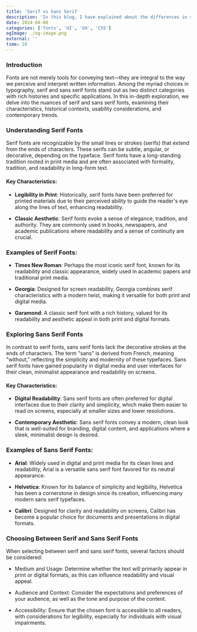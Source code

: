 ```yaml
---
title: 'Serif vs Sans Serif'
description: 'In this blog, I have explained about the differences in serif and sans serif fonts.'
date: 2024-04-08
categories: ['fonts', 'UI', 'UX', 'CSS']
ogImage: ./og-image.png
external: ''
time: 10
---
```


### Introduction

Fonts are not merely tools for conveying text—they are integral to the way we perceive and interpret written information. Among the myriad choices in typography, serif and sans serif fonts stand out as two distinct categories with rich histories and specific applications. In this in-depth exploration, we delve into the nuances of serif and sans serif fonts, examining their characteristics, historical contexts, usability considerations, and contemporary trends.

### Understanding Serif Fonts

Serif fonts are recognizable by the small lines or strokes (serifs) that extend from the ends of characters. These serifs can be subtle, angular, or decorative, depending on the typeface. Serif fonts have a long-standing tradition rooted in print media and are often associated with formality, tradition, and readability in long-form text.

#### Key Characteristics:

- <strong>Legibility in Print</strong>: Historically, serif fonts have been preferred for printed materials due to their perceived ability to guide the reader's eye along the lines of text, enhancing readability.

- <strong>Classic Aesthetic</strong>: Serif fonts evoke a sense of elegance, tradition, and authority. They are commonly used in books, newspapers, and academic publications where readability and a sense of continuity are crucial.

### Examples of Serif Fonts:

- <strong>Times New Roman</strong>: Perhaps the most iconic serif font, known for its readability and classic appearance, widely used in academic papers and traditional print media.

- <strong>Georgia</strong>: Designed for screen readability, Georgia combines serif characteristics with a modern twist, making it versatile for both print and digital media.

- <strong>Garamond</strong>: A classic serif font with a rich history, valued for its readability and aesthetic appeal in both print and digital formats.

### Exploring Sans Serif Fonts

In contrast to serif fonts, sans serif fonts lack the decorative strokes at the ends of characters. The term "sans" is derived from French, meaning "without," reflecting the simplicity and modernity of these typefaces. Sans serif fonts have gained popularity in digital media and user interfaces for their clean, minimalist appearance and readability on screens.

#### Key Characteristics:

- <strong>Digital Readability</strong>: Sans serif fonts are often preferred for digital interfaces due to their clarity and simplicity, which make them easier to read on screens, especially at smaller sizes and lower resolutions.

- <strong>Contemporary Aesthetic</strong>: Sans serif fonts convey a modern, clean look that is well-suited for branding, digital content, and applications where a sleek, minimalist design is desired.

### Examples of Sans Serif Fonts:

- <strong>Arial</strong>: Widely used in digital and print media for its clean lines and readability, Arial is a versatile sans serif font favored for its neutral appearance.

- <strong>Helvetica</strong>: Known for its balance of simplicity and legibility, Helvetica has been a cornerstone in design since its creation, influencing many modern sans serif typefaces.

- <strong>Calibri</strong>: Designed for clarity and readability on screens, Calibri has become a popular choice for documents and presentations in digital formats.

### Choosing Between Serif and Sans Serif Fonts

When selecting between serif and sans serif fonts, several factors should be considered:

- Medium and Usage: Determine whether the text will primarily appear in print or digital formats, as this can influence readability and visual appeal.

- Audience and Context: Consider the expectations and preferences of your audience, as well as the tone and purpose of the content.

- Accessibility: Ensure that the chosen font is accessible to all readers, with considerations for legibility, especially for individuals with visual impairments.
